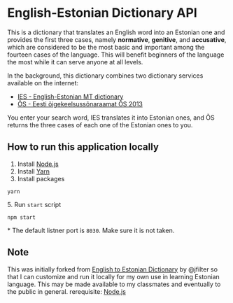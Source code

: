 # English-Estonian Dictionary API

This is a dictionary that translates an English word into an Estonian one and provides the first three cases, namely **normative**, **genitive**, and **accusative**, which are considered to be the most basic and important among the fourteen cases of the language. This will benefit beginners of the language the most while it can serve anyone at all levels.

In the background, this dictionary combines two dictionary services available on the internet:

* [IES - English-Estonian MT dictionary](http://www.eki.ee/dict/ies/index.cgi)
* [ÕS - Eesti õigekeelsussõnaraamat ÕS 2013](http://www.eki.ee/dict/qs/index.cgi)

You enter your search word,
IES translates it into Estonian ones,
and ÕS returns the three cases of each one of the Estonian ones to you.

## How to run this application locally

1. Install [Node.js](https://nodejs.org/en/)
1. Install [Yarn](https://yarnpkg.com/lang/en/docs/install/)
1. Install packages

```
yarn
```

&#8291;5. Run `start` script

```
npm start
```

  \* The default listner port is `8030`. Make sure it is not taken.

## Note
This was initially forked from [English to Estonian Dictionary](https://github.com/jfilter/eesti-kelt) by @jfilter so that I can customize and run it locally for my own use in learning Estonian language. This may be made available to my classmates and eventually to the public in general.
rerequisite: [Node.js](https://nodejs.org/en/)
